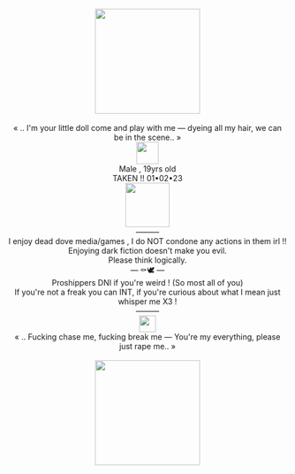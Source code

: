 <div align="center"> <br />
  <img src="https://file.garden/ZlTvQTBYblwbIgy5/ca6da52e628d480cc03b848ab9e952fb.webp" "width="190" height="190"> <br /> <br />
  « .. I'm your little doll come and play with me — dyeing all my hair, we can be in the scene.. » <br />
  <img src="https://file.garden/Zlo7whFY2AfQROME/tumblr_161b040c9aa5a0d34839d3c8aacd4217_8931a0e4_400.png" "width="40" height="40">
  <br /> 
  Male , 19yrs old <br />
  TAKEN !! 01•02•23 <br /> 
  <img src="https://file.garden/Zlo7whFY2AfQROME/bab69adf.gif" "width="80" height="80"> <br />
  ——— <br /> 
  I enjoy dead dove media/games , I do NOT condone any actions in them irl !! <br />
  Enjoying dark fiction doesn't make you evil. <br />
  Please think logically. <br />
 — ⚰️🕊️ — <br />
  Proshippers DNI if you're weird ! (So most all of you) <br />
  If you're not a freak you can INT, if you're curious about what I mean just whisper me X3 ! <br />
  ——— <br />
  <img src="https://file.garden/Zlo7whFY2AfQROME/tumblr-d715103045a365d148630e81bb2cdb32-e55348e6-500.gif" "width="30" height="30"> <br />
  « .. Fucking chase me, fucking break me — You're my everything, please just rape me.. » <br /> <br />
  <img src="https://file.garden/Zlo7whFY2AfQROME/bcc49c6a90e10d847f76c4840c4599ef.jpg" "width="190" height="190"> <br />
</div>
